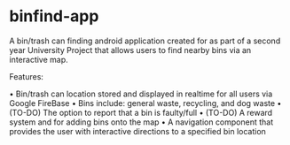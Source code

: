 # binfind-app

A bin/trash can finding android application created for as part of a second year University Project that allows users to find nearby bins via an interactive map.

Features:

•	Bin/trash can location stored and displayed in realtime for all users via Google FireBase
•	Bins include: general waste, recycling, and dog waste
•	(TO-DO) The option to report that a bin is faulty/full
•	(TO-DO) A reward system and for adding bins onto the map
•	A navigation component that provides the user with interactive directions to a specified bin location 
